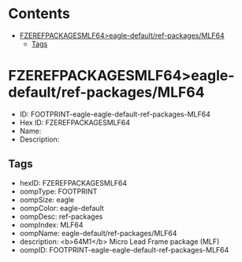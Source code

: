 



Contents
========

* [FZEREFPACKAGESMLF64>eagle-default/ref-packages/MLF64](#fzerefpackagesmlf64eagle-defaultref-packagesmlf64)
	* [Tags](#tags)

# FZEREFPACKAGESMLF64>eagle-default/ref-packages/MLF64

- ID: FOOTPRINT-eagle-eagle-default-ref-packages-MLF64
- Hex ID: FZEREFPACKAGESMLF64
- Name: 
- Description: 

## Tags

- hexID: FZEREFPACKAGESMLF64
- oompType: FOOTPRINT
- oompSize: eagle
- oompColor: eagle-default
- oompDesc: ref-packages
- oompIndex: MLF64
- oompName: eagle-default/ref-packages/MLF64
- description: &lt;b&gt;64M1&lt;/b&gt; Micro Lead Frame package (MLF)
- oompID: FOOTPRINT-eagle-eagle-default-ref-packages-MLF64
